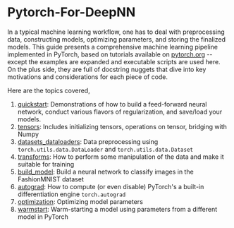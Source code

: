 # Pytorch-For-DeepNN

In a typical machine learning workflow, one has to deal with preprocessing data, constructing models, optimizing parameters, and storing the finalized models. This guide presents a comprehensive machine learning pipeline implemented in PyTorch, based on tutorials available on [pytorch.org](https://pytorch.org/tutorials/beginner/basics/intro.html) -- except the examples are expanded and  executable scripts are used here.  On the plus side, they are full of docstring nuggets that dive into key motivations and considerations for each piece of code.

Here are the topics covered,

1. [quickstart](quickstart/): Demonstrations of how to build a feed-forward neural network, conduct various flavors of regularization, and save/load your models.
2. [tensors](tensors/): Includes initializing tensors, operations on tensor, bridging with Numpy
3. [datasets_dataloaders](datasets_dataloaders/): Data preprocessing using `torch.utils.data.DataLoader` and `torch.utils.data.Dataset`
4. [transforms](transforms/): How to perform some manipulation of the data and make it suitable for training
5. [build_model](build_model/): Build a neural network to classify images in the FashionMNIST dataset
6. [autograd](autograd/): How to compute (or even disable) PyTorch's a built-in differentiation engine `torch.autograd`
7. [optimization](optimization/): Optimizing model parameters
8. [warmstart](warmstart/): Warm-starting a model using parameters from a different model in PyTorch 
